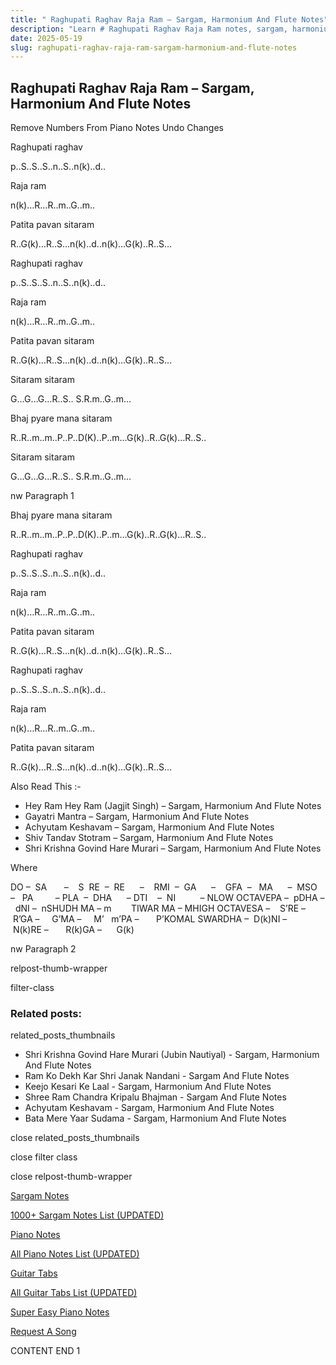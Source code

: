 ```yaml
---
title: " Raghupati Raghav Raja Ram – Sargam, Harmonium And Flute Notes"
description: "Learn # Raghupati Raghav Raja Ram notes, sargam, harmonium notations and flute notes. Easy step-by-step tutorial for beginners."
date: 2025-05-19
slug: raghupati-raghav-raja-ram-sargam-harmonium-and-flute-notes
---
```


## Raghupati Raghav Raja Ram – Sargam, Harmonium And Flute Notes

Remove Numbers From Piano Notes
Undo Changes

Raghupati raghav

p..S..S..S..n..S..n(k)..d..

Raja ram

n(k)…R…R..m..G..m..

Patita pavan sitaram

R..G(k)…R..S…n(k)..d..n(k)…G(k)..R..S…

Raghupati raghav

p..S..S..S..n..S..n(k)..d..

Raja ram

n(k)…R…R..m..G..m..

Patita pavan sitaram

R..G(k)…R..S…n(k)..d..n(k)…G(k)..R..S…

Sitaram sitaram

G…G…G…R..S.. S.R.m..G..m…

Bhaj pyare mana sitaram

R..R..m..m..P..P..D(K)..P..m…G(k)..R..G(k)…R..S..

Sitaram sitaram

G…G…G…R..S.. S.R.m..G..m…

nw Paragraph 1

Bhaj pyare mana sitaram

R..R..m..m..P..P..D(K)..P..m…G(k)..R..G(k)…R..S..

Raghupati raghav

p..S..S..S..n..S..n(k)..d..

Raja ram

n(k)…R…R..m..G..m..

Patita pavan sitaram

R..G(k)…R..S…n(k)..d..n(k)…G(k)..R..S…

Raghupati raghav

p..S..S..S..n..S..n(k)..d..

Raja ram

n(k)…R…R..m..G..m..

Patita pavan sitaram

R..G(k)…R..S…n(k)..d..n(k)…G(k)..R..S…

Also Read This :-

- Hey Ram Hey Ram (Jagjit Singh) – Sargam, Harmonium And Flute Notes
- Gayatri Mantra – Sargam, Harmonium And Flute Notes
- Achyutam Keshavam – Sargam, Harmonium And Flute Notes
- Shiv Tandav Stotram – Sargam, Harmonium And Flute Notes
- Shri Krishna Govind Hare Murari – Sargam, Harmonium And Flute Notes

Where

DO –  SA       –    S  RE  –  RE      –    RMI  –  GA      –    GFA  –   MA      –  MSO  –   PA         – PLA  –  DHA      – DTI    –  NI          – NLOW OCTAVEPA –  pDHA –  dNI –  nSHUDH MA – m        TIWAR MA – MHIGH OCTAVESA –    S’RE –     R’GA –     G’MA –     M’   m’PA –       P’KOMAL SWARDHA –  D(k)NI –       N(k)RE –       R(k)GA –      G(k)

nw Paragraph 2

relpost-thumb-wrapper

filter-class

### Related posts:

related_posts_thumbnails

- Shri Krishna Govind Hare Murari (Jubin Nautiyal) - Sargam, Harmonium And Flute Notes
- Ram Ko Dekh Kar Shri Janak Nandani - Sargam And Flute Notes
- Keejo Kesari Ke Laal - Sargam, Harmonium And Flute Notes
- Shree Ram Chandra Kripalu Bhajman - Sargam And Flute Notes
- Achyutam Keshavam - Sargam, Harmonium And Flute Notes
- Bata Mere Yaar Sudama - Sargam, Harmonium And Flute Notes

close related_posts_thumbnails

close filter class

close relpost-thumb-wrapper

[Sargam Notes](/sargam-notes.html)

[1000+ Sargam Notes List (UPDATED)](/all-songs-list-sargam-notes.html)

[Piano Notes](/piano-notes.html)

[All Piano Notes List (UPDATED)](/all-songs-list-piano-notes.html)

[Guitar Tabs](/guitar-tabs.html)

[All Guitar Tabs List (UPDATED)](/all-songs-list-guitar-tabs.html)

[Super Easy Piano Notes](https://studywall.in/)

[Request A Song](/request-a-song.html)

CONTENT END 1
